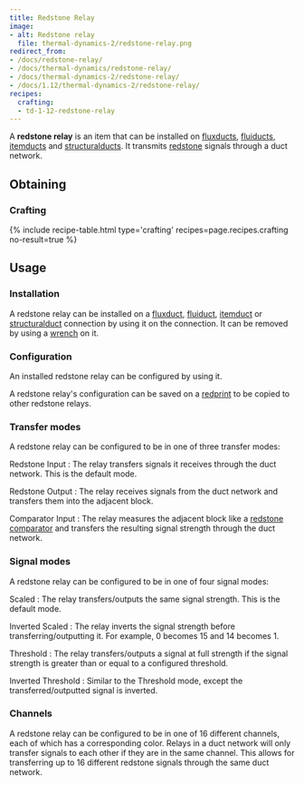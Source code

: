 ```yaml
---
title: Redstone Relay
image:
- alt: Redstone relay
  file: thermal-dynamics-2/redstone-relay.png
redirect_from:
- /docs/redstone-relay/
- /docs/thermal-dynamics/redstone-relay/
- /docs/thermal-dynamics-2/redstone-relay/
- /docs/1.12/thermal-dynamics-2/redstone-relay/
recipes:
  crafting:
  - td-1-12-redstone-relay
---
```


A **redstone relay** is an item that can be installed on
[fluxducts](../fluxducts/), [fluiducts](../fluiduct/),
[itemducts](../itemduct/) and [structuralducts](../structuralduct/). It
transmits [redstone](https://minecraft.gamepedia.com/Redstone) signals through a
duct network.


Obtaining
--------

### Crafting
{% include recipe-table.html type='crafting' recipes=page.recipes.crafting no-result=true %}


Usage
-----

### Installation
A redstone relay can be installed on a [fluxduct](../fluxducts/),
[fluiduct](../fluiduct/), [itemduct](../itemduct/) or
[structuralduct](../structuralduct/) connection by using it on the
connection. It can be removed by using a [wrench](../../wrenches/) on it.

### Configuration
An installed redstone relay can be configured by using it.

A redstone relay's configuration can be saved on a [redprint](../../thermal-foundation/redprint/)
to be copied to other redstone relays.

### Transfer modes
A redstone relay can be configured to be in one of three transfer modes:

Redstone Input
: The relay transfers signals it receives through the duct network. This is the
default mode.

Redstone Output
: The relay receives signals from the duct network and transfers them into the
adjacent block.

Comparator Input
: The relay measures the adjacent block like a [redstone
comparator](https://minecraft.gamepedia.com/Redstone_Comparator) and transfers
the resulting signal strength through the duct network.

### Signal modes
A redstone relay can be configured to be in one of four signal modes:

Scaled
: The relay transfers/outputs the same signal strength. This is the default
mode.

Inverted Scaled
: The relay inverts the signal strength before transferring/outputting it. For
example, 0 becomes 15 and 14 becomes 1.

Threshold
: The relay transfers/outputs a signal at full strength if the signal strength
is greater than or equal to a configured threshold.

Inverted Threshold
: Similar to the Threshold mode, except the transferred/outputted signal is
inverted.

### Channels
A redstone relay can be configured to be in one of 16 different channels, each
of which has a corresponding color. Relays in a duct network will only transfer
signals to each other if they are in the same channel. This allows for
transferring up to 16 different redstone signals through the same duct network.
